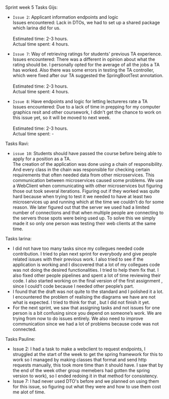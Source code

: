 Sprint week 5
Tasks Gijs:
- `Issue 2`: Applicant information endpoints and logic <br />
	Issues encountered: Lack in DTOs, we had to set up a shared package which Iarina did for us.<br />
	<br />
	Estimated time: 2-3 hours.<br />
	Actual time spent: 4 hours. <br />
	
- `Issue 7`: Way of retrieving ratings for students' previous TA experience. <br />
	Issues encountered: There was a different in opinion about what the rating should be. I personally opted for the average of all the jobs a TA has worked. Also there was some errors in testing the TA controller, which were fixed after our TA suggested the SpringBootTest annotation.<br />
	<br />
	Estimated time: 2-3 hours.<br />
	Actual time spent: 4 hours. <br />
	
- `Issue 8`:  Have endpoints and logic for letting lectureres rate a TA<br />
	Issues encountered: Due to a lack of time in prepping for my computer graphics resit and other coursework, I didn't get the chance to work on this issue yet, so it will be moved to next week.<br />
	<br />
	Estimated time: 2-3 hours.<br />
	Actual time spent: -

Tasks Ravi:<br />
-	`issue 10`: Students should have passed the course before being able to apply for a position as a TA.<br /> 
The creation of the application was done using a chain of responsibility. And every class in the chain was responsible for checking certain requirements that often needed data from other microservices. This communication between microservices caused some problems.  We use a WebClient when communicating with other microservices but figuring those out took several iterations. Figuring out if they worked was quite hard because when trying to test it we needed to have at least two microservices up and running which at the time we couldn’t do for some reason. We later figured out that the server we used had a limited number of connections and that when multiple people are connecting to the servers those spots were being used up. To solve this we simply made it so only one person was testing their web clients at the same time.

Tasks Iarina:<br />
- I did not have too many tasks since my collegues needed code contribution. I tried to plan next sprint for everybody and give people related issues with their previous work. I also tried to see if the application is working and I discovered that a lot of my collegues code was not doing the desired functionalities. I tried to help them fix that. I also fixed other people pipelines and spent a lot of time reviewing their code. I also started working on the final version of the first assignment , since I could’t code because I needed other people’s part.
- I found that the draft was not quite to the standard and I polished it a lot. I encountered the problem of realising the diagrams we have are not what is expected. I tried to think for that , but I did not finish it yet.
- For the next sprint, we saw that assigning tasks and not issues for one person is a bit confusing since you depend on someone’s work. We are trying from now to do issues entirely. We also need to improve communication since we had a lot of problems because code was not connected.

Tasks Pauline:<br />
- Issue 2: I had a task to make a webclient to request endpoints, I struggled at the start of the week to get the spring framework for this to work so I managed by making classes that format and send http requests manually, this took more time than it should have. I saw that by the end of the week other group memebers had gotten the spring version to work), so I ended redoing it in that method for consistency. 
- Issue 7: I had never used DTO's before and we planned on using them for this issue, so figuring out what they were and how to use them cost me alot of time.

